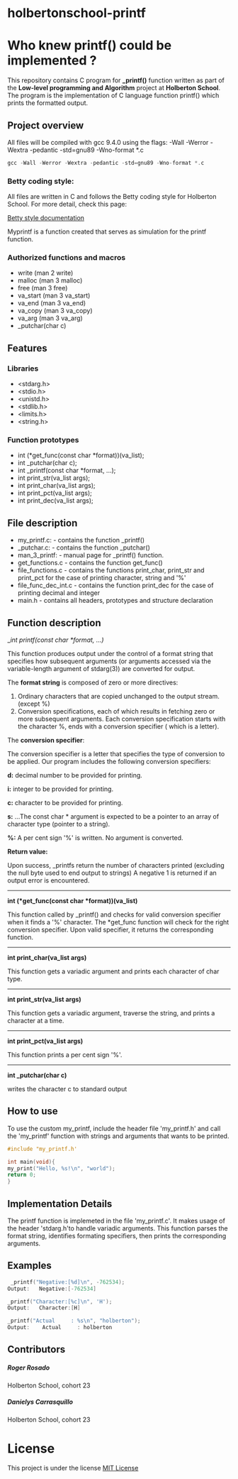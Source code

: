 # holbertonschool-printf

# Who knew printf() could be implemented ?

This repository contains C program for **_printf()** function written as part of the **Low-level programming and Algorithm** project at **Holberton School**. The program is the implementation of C language function printf() which prints the formatted output.


## Project overview

All files will be compiled with gcc 9.4.0 using the flags: -Wall -Werror -Wextra -pedantic -std=gnu89 -Wno-format *.c

```c
gcc -Wall -Werror -Wextra -pedantic -std=gnu89 -Wno-format *.c
```

### Betty coding style:

All files are written in C and follows the Betty coding style for Holberton School. For more detail, check this page:

[Betty style documentation](https://github.com/holbertonschool/Betty/wiki)



Myprintf is a function created that serves as simulation for the printf function.

### Authorized functions and macros
* write (man 2 write)
* malloc (man 3 malloc)
* free (man 3 free)
* va_start (man 3 va_start)
* va_end (man 3 va_end)
* va_copy (man 3 va_copy)
* va_arg (man 3 va_arg)
* _putchar(char c)


## Features

### Libraries
* <stdarg.h>
* <stdio.h>
* <unistd.h>
* <stdlib.h>
* <limits.h>
* <string.h>

### Function prototypes
* int (*get_func(const char *format))(va_list);
* int _putchar(char c);
* int _printf(const char *format, ...);
* int print_str(va_list args);
* int print_char(va_list args);
* int print_pct(va_list args);
* int print_dec(va_list args);

## File description

* my_printf.c: - contains the function _printf()
* _putchar.c: - contains the function _putchar()
* man_3_printf: - manual page for _printf() function.
* get_functions.c - contains the function get_func()
* file_functions.c - contains the functions print_char, print_str and print_pct for the case of printing character, string and '%'
* file_func_dec_int.c - contains the function print_dec for the case of printing decimal and integer
* main.h - contains all headers, prototypes and structure declaration

## Function description

__int _printf(const char *format, ...)__

This function produces output under the control of a format string that specifies how subsequent arguments (or arguments accessed via the variable-length argument of stdarg(3)) are converted for output.

The **format string** is composed of zero or more directives:

1. Ordinary characters that are copied unchanged to the output stream. (except %)
2. Conversion specifications, each of which results in fetching zero or more subsequent arguments. Each conversion specification starts with the character %, ends with a conversion specifier ( which is a letter).

The **conversion specifier**:

The conversion specifier is a letter that specifies the type of conversion to be applied. Our program includes the following conversion specifiers:

**d:**   decimal number to be provided for printing.

**i:**  integer to be provided for printing.

**c:**   character to be provided for printing.

**s:**   ...The const char * argument is expected to be a pointer to an array of character type (pointer to a string).

**%:**  A per cent sign '%' is written. No argument is converted.


**Return value:**

Upon success, _printfs return the number of characters printed (excluding the null byte used to end output to strings) A negative 1 is returned if an output error is encountered.
___
__int (*get_func(const char *format))(va_list)__

This function called by _printf() and checks for valid conversion specifier when it finds a '%' character. The *get_func function will check for the right conversion specifier. Upon valid specifier, it returns the corresponding function.
___
**int print_char(va_list args)**

This function gets a variadic argument and prints each character of char type.
___
**int print_str(va_list args)**

This function gets a variadic argument, traverse the string, and prints a character at a time.

___
**int print_pct(va_list args)**

This function prints a per cent sign '%'.

___
**int _putchar(char c)**

writes the character c to standard output

## How to use
To use the custom my_printf, include the header file 'my_printf.h' and call the 'my_printf' function with strings and arguments that wants to be printed.
```c
#include "my_printf.h'

int main(void){
my_print("Hello, %s!\n", "world");
return 0;
}
```

## Implementation Details
The printf function is implemeted in the file 'my_printf.c'. It makes usage of the header 'stdarg.h'to handle variadic arguments. This function parses the format string, identifies formating specifiers, then prints the corresponding arguments.

## Examples

```c
 _printf("Negative:[%d]\n", -762534);
Output:   Negative:[-762534]
```
```c
_printf("Character:[%c]\n", 'H');
Output:   Character:[H]
```
```c
_printf("Actual     : %s\n", "holberton");
Output:    Actual     : holberton
```

## Contributors
##### Roger Rosado
Holberton School, cohort 23
##### Danielys Carrasquillo
Holberton School, cohort 23

# License
This project is under the license [MIT License](https://opensource.org/license/mit)
